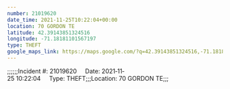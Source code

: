 ```yaml
---
number: 21019620
date_time: 2021-11-25T10:22:04+00:00
location: 70 GORDON TE
latitude: 42.39143851324516
longitude: -71.18181101567197
type: THEFT
google_maps_link: https://maps.google.com/?q=42.39143851324516,-71.18181101567197
---
```


;;;;;;Incident #: 21019620     Date: 2021‐11‐25 10:22:04     Type: THEFT;;;Location: 70 GORDON TE;;;

